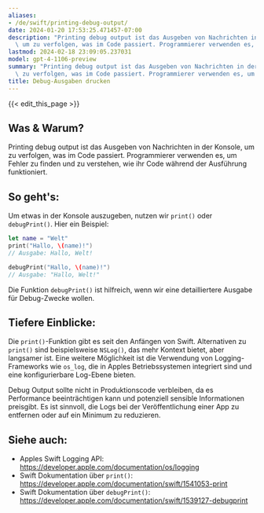```yaml
---
aliases:
- /de/swift/printing-debug-output/
date: 2024-01-20 17:53:25.471457-07:00
description: "Printing debug output ist das Ausgeben von Nachrichten in der Konsole,\
  \ um zu verfolgen, was im Code passiert. Programmierer verwenden es, um Fehler zu\u2026"
lastmod: 2024-02-18 23:09:05.237031
model: gpt-4-1106-preview
summary: "Printing debug output ist das Ausgeben von Nachrichten in der Konsole, um\
  \ zu verfolgen, was im Code passiert. Programmierer verwenden es, um Fehler zu\u2026"
title: Debug-Ausgaben drucken
---
```


{{< edit_this_page >}}

## Was & Warum?
Printing debug output ist das Ausgeben von Nachrichten in der Konsole, um zu verfolgen, was im Code passiert. Programmierer verwenden es, um Fehler zu finden und zu verstehen, wie ihr Code während der Ausführung funktioniert.

## So geht's:
Um etwas in der Konsole auszugeben, nutzen wir `print()` oder `debugPrint()`. Hier ein Beispiel:
```Swift
let name = "Welt"
print("Hallo, \(name)!")
// Ausgabe: Hallo, Welt!

debugPrint("Hallo, \(name)!")
// Ausgabe: "Hallo, Welt!"
```
Die Funktion `debugPrint()` ist hilfreich, wenn wir eine detailliertere Ausgabe für Debug-Zwecke wollen.

## Tiefere Einblicke:
Die `print()`-Funktion gibt es seit den Anfängen von Swift. Alternativen zu `print()` sind beispielsweise `NSLog()`, das mehr Kontext bietet, aber langsamer ist. Eine weitere Möglichkeit ist die Verwendung von Logging-Frameworks wie `os_log`, die in Apples Betriebssystemen integriert sind und eine konfigurierbare Log-Ebene bieten.

Debug Output sollte nicht in Produktionscode verbleiben, da es Performance beeinträchtigen kann und potenziell sensible Informationen preisgibt. Es ist sinnvoll, die Logs bei der Veröffentlichung einer App zu entfernen oder auf ein Minimum zu reduzieren.

## Siehe auch:
- Apples Swift Logging API: https://developer.apple.com/documentation/os/logging
- Swift Dokumentation über `print()`: https://developer.apple.com/documentation/swift/1541053-print
- Swift Dokumentation über `debugPrint()`: https://developer.apple.com/documentation/swift/1539127-debugprint
